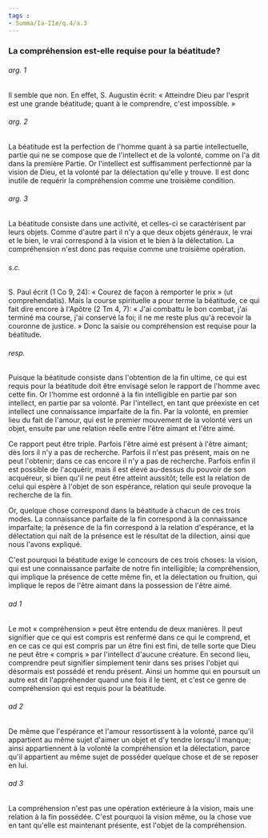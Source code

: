 ```yaml
---
tags : 
- Summa/Ia-IIæ/q.4/a.3
---
```


### La compréhension est-elle requise pour la béatitude?

###### arg. 1
Il semble que non. En effet, S. Augustin écrit: « Atteindre Dieu par l'esprit est une grande béatitude; quant à le comprendre, c'est impossible. » 

###### arg. 2
La béatitude est la perfection de l'homme quant à sa partie intellectuelle, partie qui ne se compose que de l'intellect et de la volonté, comme on l'a dit dans la première Partie. Or l'intellect est suffisamment perfectionné par la vision de Dieu, et la volonté par la délectation qu'elle y trouve. Il est donc inutile de requérir la compréhension comme une troisième condition. 

###### arg. 3
La béatitude consiste dans une activité, et celles-ci se caractérisent par leurs objets. Comme d'autre part il n'y a que deux objets généraux, le vrai et le bien, le vrai correspond à la vision et le bien à la délectation. La compréhension n'est donc pas requise comme une troisième opération. 

###### s.c.
S. Paul écrit (1 Co 9, 24): « Courez de façon à remporter le prix » (ut comprehendatis). Mais la course spirituelle a pour terme la béatitude, ce qui fait dire encore à l'Apôtre (2 Tm 4, 7): « J'ai combattu le bon combat, j'ai terminé ma course, j'ai conservé la foi; il ne me reste plus qu'à recevoir la couronne de justice. » Donc la saisie ou compréhension est requise pour la béatitude. 

###### resp.
Puisque la béatitude consiste dans l'obtention de la fin ultime, ce qui est requis pour la béatitude doit être envisagé selon le rapport de l'homme avec cette fin. Or l'homme est ordonné à la fin intelligible en partie par son intellect, en partie par sa volonté. Par l'intellect, en tant que préexiste en cet intellect une connaissance imparfaite de la fin. Par la volonté, en premier lieu du fait de l'amour, qui est le premier mouvement de la volonté vers un objet, ensuite par une relation réelle entre l'être aimant et l'être aimé. 

Ce rapport peut être triple. Parfois l'être aimé est présent à l'être aimant; dès lors il n'y a pas de recherche. Parfois il n'est pas présent, mais on ne peut l'obtenir; dans ce cas encore il n'y a pas de recherche. Parfois enfin il est possible de l'acquérir, mais il est élevé au-dessus du pouvoir de son acquéreur, si bien qu'il ne peut être atteint aussitôt; telle est la relation de celui qui espère à l'objet de son espérance, relation qui seule provoque la recherche de la fin. 

Or, quelque chose correspond dans la béatitude à chacun de ces trois modes. La connaissance parfaite de la fin correspond à la connaissance imparfaite; la présence de la fin correspond à la relation d'espérance, et la délectation qui naît de la présence est le résultat de la dilection, ainsi que nous l'avons expliqué. 

C'est pourquoi la béatitude exige le concours de ces trois choses: la vision, qui est une connaissance parfaite de notre fin intelligible; la compréhension, qui implique la présence de cette même fin, et la délectation ou fruition, qui implique le repos de l'être aimant dans la possession de l'être aimé. 

###### ad 1
Le mot « compréhension » peut être entendu de deux manières. Il peut signifier que ce qui est compris est renfermé dans ce qui le comprend, et en ce cas ce qui est compris par un être fini est fini, de telle sorte que Dieu ne peut être « compris » par l'intellect d'aucune créature. En second lieu, comprendre peut signifier simplement tenir dans ses prises l'objet qui désormais est possédé et rendu présent. Ainsi un homme qui en poursuit un autre est dit l'appréhender quand une fois il le tient, et c'est ce genre de compréhension qui est requis pour la béatitude. 

###### ad 2
De même que l'espérance et l'amour ressortissent à la volonté, parce qu'il appartient au même sujet d'aimer un objet et d'y tendre lorsqu'il manque; ainsi appartiennent à la volonté la compréhension et la délectation, parce qu'il appartient au même sujet de posséder quelque chose et de se reposer en lui. 

###### ad 3
La compréhension n'est pas une opération extérieure à la vision, mais une relation à la fin possédée. C'est pourquoi la vision même, ou la chose vue en tant qu'elle est maintenant présente, est l'objet de la compréhension. 

